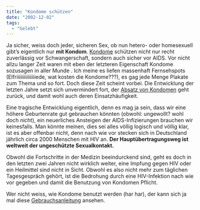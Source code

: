 ```yaml
---
title: "Kondome schützen"
date: "2002-12-02"
tags:
  - "Gelebt"
---
```


Ja sicher, weiss doch jeder, sicheren Sex, ob nun hetero- oder homesexuell gibt’s eigentlich nur **mit Kondom**. [Kondome](https://web.archive.org/web/20040904175007/http://de.wikipedia.org/wiki/Kondom) schützen nicht nur recht zuverlässig vor Schwangerschaft, sondern auch sicher vor AIDS. Vor nicht allzu langer Zeit waren mit eben der letzteren Eigenschaft Kondome sozusagen <grins> in aller Munde </grins>. Ich meine es liefen massenhaft Fernsehspots (Elfriiiiiiiiiiiiiiiede, wat kosten die Kondome???), es gag jede Menge Plakate zum Thema und so fort. Doch diese Zeit scheint vorbei. Die Entwicklung der letzten Jahre setzt sich unvermindert fort, der [Absatz von Kondomen](https://web.archive.org/web/20040904175007/http://www.berlinonline.de/wissen/berliner-zeitung/.bin/dump.fcgi/2001/1201/lokales/0072/) geht zurück, und damit wohl auch deren Einsatzhäufigkeit.

Eine tragische Entwicklung eigentlich, denn es mag ja sein, dass wir eine höhere Geburtenrate gut gebrauchen könnten (obwohl: ungewollt? wohl doch nicht), ein neuerliches Ansteigen der AIDS-Infizierungen brauchen wir keinesfalls. Man könnte meinen, dies sei alles völlig logisch und völlig klar, ist es aber offenbar nicht, denn nach wie vor stecken sich in Deutschland jährlich circa 2000 Menschen mit HIV an. **Der Hauptübertragungsweg ist weltweit der ungeschützte Sexualkontakt.**

Obwohl die Fortschritte in der Medizin beeindurckend sind, geht es doch in den letzten zwei Jahren nicht wirklich weiter, eine Impfung gegen HIV oder ein Heilmittel sind nicht in Sicht. Obwohl es also nicht mehr zum täglichen Tagesgespräch gehört, ist die Bedrohung durch eine HIV-Infektion nach wie vor gegeben und damit die Benutzung von Kondomen Pflicht.

Wer nicht weiss, wie Kondome benutzt werden (har har), der kann sich ja mal diese [Gebrauchsanleitung](https://web.archive.org/web/20040904175007/http://www.schwulst.de/information/kondome/anleitung.htm) ansehen.
